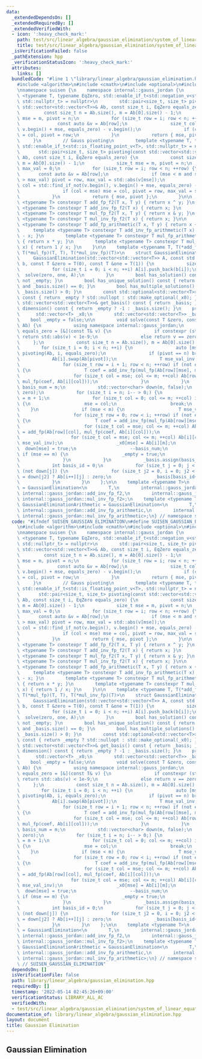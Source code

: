 ```yaml
---
data:
  _extendedDependsOn: []
  _extendedRequiredBy: []
  _extendedVerifiedWith:
  - icon: ':heavy_check_mark:'
    path: test/src/linear_algebra/gaussian_elimination/system_of_linear_equations.test.cpp
    title: test/src/linear_algebra/gaussian_elimination/system_of_linear_equations.test.cpp
  _isVerificationFailed: false
  _pathExtension: hpp
  _verificationStatusIcon: ':heavy_check_mark:'
  attributes:
    links: []
  bundledCode: "#line 1 \"library/linear_algebra/gaussian_elimination.hpp\"\n\n\n\n\
    #include <algorithm>\n#include <cmath>\n#include <optional>\n#include <vector>\n\
    \nnamespace suisen {\n    namespace internal::gauss_jordan {\n        template\
    \ <typename T, typename EqZero, std::enable_if_t<std::negation_v<std::is_floating_point<T>>,\
    \ std::nullptr_t> = nullptr>\n        std::pair<size_t, size_t> pivoting(const\
    \ std::vector<std::vector<T>>& Ab, const size_t i, EqZero equals_zero) {\n   \
    \         const size_t n = Ab.size(), m = Ab[0].size() - 1;\n            size_t\
    \ mse = m, pivot = n;\n            for (size_t row = i; row < n; ++row) {\n  \
    \              const auto &v = Ab[row];\n                size_t col = std::find_if_not(v.begin(),\
    \ v.begin() + mse, equals_zero) - v.begin();\n                if (col < mse) mse\
    \ = col, pivot = row;\n            }\n            return { mse, pivot };\n   \
    \     }\n        // Gauss pivoting\n        template <typename T, typename EqZero,\
    \ std::enable_if_t<std::is_floating_point_v<T>, std::nullptr_t> = nullptr>\n \
    \       std::pair<size_t, size_t> pivoting(const std::vector<std::vector<T>>&\
    \ Ab, const size_t i, EqZero equals_zero) {\n            const size_t n = Ab.size(),\
    \ m = Ab[0].size() - 1;\n            size_t mse = m, pivot = n;\n            T\
    \ max_val = 0;\n            for (size_t row = i; row < n; ++row) {\n         \
    \       const auto &v = Ab[row];\n                if (mse < m and std::abs(v[mse])\
    \ > max_val) pivot = row, max_val = std::abs(v[mse]);\n                size_t\
    \ col = std::find_if_not(v.begin(), v.begin() + mse, equals_zero) - v.begin();\n\
    \                if (col < mse) mse = col, pivot = row, max_val = std::abs(Ab[row][col]);\n\
    \            }\n            return { mse, pivot };\n        }\n\n        template\
    \ <typename T> constexpr T add_fp_f2(T x, T y) { return x ^ y; }\n        template\
    \ <typename T> constexpr T add_inv_fp_f2(T x) { return x; }\n        template\
    \ <typename T> constexpr T mul_fp_f2(T x, T y) { return x & y; }\n        template\
    \ <typename T> constexpr T mul_inv_fp_f2(T x) { return x; }\n\n        template\
    \ <typename T> constexpr T add_fp_arithmetic(T x, T y) { return x + y; }\n   \
    \     template <typename T> constexpr T add_inv_fp_arithmetic(T x) { return 0\
    \ - x; }\n        template <typename T> constexpr T mul_fp_arithmetic(T x, T y)\
    \ { return x * y; }\n        template <typename T> constexpr T mul_inv_fp_arithmetic(T\
    \ x) { return 1 / x; }\n    }\n\n    template <typename T, T(*add_fp)(T, T), T(*add_inv_fp)(T),\
    \ T(*mul_fp)(T, T), T(*mul_inv_fp)(T)>\n    struct GaussianElimination {\n   \
    \     GaussianElimination(std::vector<std::vector<T>> A, const std::vector<T>&\
    \ b, const T &zero = T(0), const T &one = T(1)) {\n            size_t n = A.size();\n\
    \            for (size_t i = 0; i < n; ++i) A[i].push_back(b[i]);\n          \
    \  solve(zero, one, A);\n        }\n        bool has_solution() const { return\
    \ not _empty; }\n        bool has_unique_solution() const { return not _empty\
    \ and _basis.size() == 0; }\n        bool has_multiple_solutions() const { return\
    \ _basis.size() > 0; }\n        const std::optional<std::vector<T>> get_solution()\
    \ const { return _empty ? std::nullopt : std::make_optional(_x0); }\n        const\
    \ std::vector<std::vector<T>>& get_basis() const { return _basis; }\n        int\
    \ dimension() const { return _empty ? -1 : _basis.size(); }\n    private:\n  \
    \      std::vector<T> _x0;\n        std::vector<std::vector<T>> _basis;\n    \
    \    bool _empty = false;\n\n        void solve(const T &zero, const T &one, std::vector<std::vector<T>>&\
    \ Ab) {\n            using namespace internal::gauss_jordan;\n            auto\
    \ equals_zero = [&](const T& v) {\n                if constexpr (std::is_floating_point_v<T>)\
    \ return std::abs(v) < 1e-9;\n                else return v == zero;\n       \
    \     };\n            const size_t n = Ab.size(), m = Ab[0].size() - 1;\n    \
    \        for (size_t i = 0; i < n; ++i) {\n                auto [mse, pivot] =\
    \ pivoting(Ab, i, equals_zero);\n                if (pivot == n) break;\n    \
    \            Ab[i].swap(Ab[pivot]);\n                T mse_val_inv = mul_inv_fp(Ab[i][mse]);\n\
    \                for (size_t row = i + 1; row < n; ++row) if (not equals_zero(Ab[row][mse]))\
    \ {\n                    T coef = add_inv_fp(mul_fp(Ab[row][mse], mse_val_inv));\n\
    \                    for (size_t col = mse; col <= m; ++col) Ab[row][col] = add_fp(Ab[row][col],\
    \ mul_fp(coef, Ab[i][col]));\n                }\n            }\n            size_t\
    \ basis_num = m;\n            std::vector<char> down(m, false);\n            _x0.assign(m,\
    \ zero);\n            for (size_t i = n; i-- > 0;) {\n                size_t mse\
    \ = m + 1;\n                for (size_t col = 0; col <= m; ++col) if (not equals_zero(Ab[i][col]))\
    \ {\n                    mse = col;\n                    break;\n            \
    \    }\n                if (mse < m) {\n                    T mse_val_inv = mul_inv_fp(Ab[i][mse]);\n\
    \                    for (size_t row = 0; row < i; ++row) if (not equals_zero(Ab[row][mse]))\
    \ {\n                        T coef = add_inv_fp(mul_fp(Ab[row][mse], mse_val_inv));\n\
    \                        for (size_t col = mse; col <= m; ++col) Ab[row][col]\
    \ = add_fp(Ab[row][col], mul_fp(coef, Ab[i][col]));\n                    }\n \
    \                   for (size_t col = mse; col <= m; ++col) Ab[i][col] = mul_fp(Ab[i][col],\
    \ mse_val_inv);\n                    _x0[mse] = Ab[i][m];\n                  \
    \  down[mse] = true;\n                    --basis_num;\n                } else\
    \ if (mse == m) {\n                    _empty = true;\n                    return;\n\
    \                }\n            }\n            _basis.assign(basis_num, std::vector<T>(m));\n\
    \            int basis_id = 0;\n            for (size_t j = 0; j < m; ++j) if\
    \ (not down[j]) {\n                for (size_t j2 = 0, i = 0; j2 < m; ++j2) _basis[basis_id][j2]\
    \ = down[j2] ? Ab[i++][j] : zero;\n                _basis[basis_id++][j] = add_inv_fp(one);\n\
    \            }\n        }\n    };\n\n    template <typename T>\n    using GaussianEliminationF2\
    \ = GaussianElimination<\n        T,\n        internal::gauss_jordan::add_fp_f2,\
    \ internal::gauss_jordan::add_inv_fp_f2,\n        internal::gauss_jordan::mul_fp_f2,\
    \ internal::gauss_jordan::mul_inv_fp_f2>;\n    template <typename T>\n    using\
    \ GaussianEliminationArithmetic = GaussianElimination<\n        T,\n        internal::gauss_jordan::add_fp_arithmetic,\
    \ internal::gauss_jordan::add_inv_fp_arithmetic,\n        internal::gauss_jordan::mul_fp_arithmetic,\
    \ internal::gauss_jordan::mul_inv_fp_arithmetic>;\n} // namespace suisen\n\n\n"
  code: "#ifndef SUISEN_GAUSSIAN_ELIMINATION\n#define SUISEN_GAUSSIAN_ELIMINATION\n\
    \n#include <algorithm>\n#include <cmath>\n#include <optional>\n#include <vector>\n\
    \nnamespace suisen {\n    namespace internal::gauss_jordan {\n        template\
    \ <typename T, typename EqZero, std::enable_if_t<std::negation_v<std::is_floating_point<T>>,\
    \ std::nullptr_t> = nullptr>\n        std::pair<size_t, size_t> pivoting(const\
    \ std::vector<std::vector<T>>& Ab, const size_t i, EqZero equals_zero) {\n   \
    \         const size_t n = Ab.size(), m = Ab[0].size() - 1;\n            size_t\
    \ mse = m, pivot = n;\n            for (size_t row = i; row < n; ++row) {\n  \
    \              const auto &v = Ab[row];\n                size_t col = std::find_if_not(v.begin(),\
    \ v.begin() + mse, equals_zero) - v.begin();\n                if (col < mse) mse\
    \ = col, pivot = row;\n            }\n            return { mse, pivot };\n   \
    \     }\n        // Gauss pivoting\n        template <typename T, typename EqZero,\
    \ std::enable_if_t<std::is_floating_point_v<T>, std::nullptr_t> = nullptr>\n \
    \       std::pair<size_t, size_t> pivoting(const std::vector<std::vector<T>>&\
    \ Ab, const size_t i, EqZero equals_zero) {\n            const size_t n = Ab.size(),\
    \ m = Ab[0].size() - 1;\n            size_t mse = m, pivot = n;\n            T\
    \ max_val = 0;\n            for (size_t row = i; row < n; ++row) {\n         \
    \       const auto &v = Ab[row];\n                if (mse < m and std::abs(v[mse])\
    \ > max_val) pivot = row, max_val = std::abs(v[mse]);\n                size_t\
    \ col = std::find_if_not(v.begin(), v.begin() + mse, equals_zero) - v.begin();\n\
    \                if (col < mse) mse = col, pivot = row, max_val = std::abs(Ab[row][col]);\n\
    \            }\n            return { mse, pivot };\n        }\n\n        template\
    \ <typename T> constexpr T add_fp_f2(T x, T y) { return x ^ y; }\n        template\
    \ <typename T> constexpr T add_inv_fp_f2(T x) { return x; }\n        template\
    \ <typename T> constexpr T mul_fp_f2(T x, T y) { return x & y; }\n        template\
    \ <typename T> constexpr T mul_inv_fp_f2(T x) { return x; }\n\n        template\
    \ <typename T> constexpr T add_fp_arithmetic(T x, T y) { return x + y; }\n   \
    \     template <typename T> constexpr T add_inv_fp_arithmetic(T x) { return 0\
    \ - x; }\n        template <typename T> constexpr T mul_fp_arithmetic(T x, T y)\
    \ { return x * y; }\n        template <typename T> constexpr T mul_inv_fp_arithmetic(T\
    \ x) { return 1 / x; }\n    }\n\n    template <typename T, T(*add_fp)(T, T), T(*add_inv_fp)(T),\
    \ T(*mul_fp)(T, T), T(*mul_inv_fp)(T)>\n    struct GaussianElimination {\n   \
    \     GaussianElimination(std::vector<std::vector<T>> A, const std::vector<T>&\
    \ b, const T &zero = T(0), const T &one = T(1)) {\n            size_t n = A.size();\n\
    \            for (size_t i = 0; i < n; ++i) A[i].push_back(b[i]);\n          \
    \  solve(zero, one, A);\n        }\n        bool has_solution() const { return\
    \ not _empty; }\n        bool has_unique_solution() const { return not _empty\
    \ and _basis.size() == 0; }\n        bool has_multiple_solutions() const { return\
    \ _basis.size() > 0; }\n        const std::optional<std::vector<T>> get_solution()\
    \ const { return _empty ? std::nullopt : std::make_optional(_x0); }\n        const\
    \ std::vector<std::vector<T>>& get_basis() const { return _basis; }\n        int\
    \ dimension() const { return _empty ? -1 : _basis.size(); }\n    private:\n  \
    \      std::vector<T> _x0;\n        std::vector<std::vector<T>> _basis;\n    \
    \    bool _empty = false;\n\n        void solve(const T &zero, const T &one, std::vector<std::vector<T>>&\
    \ Ab) {\n            using namespace internal::gauss_jordan;\n            auto\
    \ equals_zero = [&](const T& v) {\n                if constexpr (std::is_floating_point_v<T>)\
    \ return std::abs(v) < 1e-9;\n                else return v == zero;\n       \
    \     };\n            const size_t n = Ab.size(), m = Ab[0].size() - 1;\n    \
    \        for (size_t i = 0; i < n; ++i) {\n                auto [mse, pivot] =\
    \ pivoting(Ab, i, equals_zero);\n                if (pivot == n) break;\n    \
    \            Ab[i].swap(Ab[pivot]);\n                T mse_val_inv = mul_inv_fp(Ab[i][mse]);\n\
    \                for (size_t row = i + 1; row < n; ++row) if (not equals_zero(Ab[row][mse]))\
    \ {\n                    T coef = add_inv_fp(mul_fp(Ab[row][mse], mse_val_inv));\n\
    \                    for (size_t col = mse; col <= m; ++col) Ab[row][col] = add_fp(Ab[row][col],\
    \ mul_fp(coef, Ab[i][col]));\n                }\n            }\n            size_t\
    \ basis_num = m;\n            std::vector<char> down(m, false);\n            _x0.assign(m,\
    \ zero);\n            for (size_t i = n; i-- > 0;) {\n                size_t mse\
    \ = m + 1;\n                for (size_t col = 0; col <= m; ++col) if (not equals_zero(Ab[i][col]))\
    \ {\n                    mse = col;\n                    break;\n            \
    \    }\n                if (mse < m) {\n                    T mse_val_inv = mul_inv_fp(Ab[i][mse]);\n\
    \                    for (size_t row = 0; row < i; ++row) if (not equals_zero(Ab[row][mse]))\
    \ {\n                        T coef = add_inv_fp(mul_fp(Ab[row][mse], mse_val_inv));\n\
    \                        for (size_t col = mse; col <= m; ++col) Ab[row][col]\
    \ = add_fp(Ab[row][col], mul_fp(coef, Ab[i][col]));\n                    }\n \
    \                   for (size_t col = mse; col <= m; ++col) Ab[i][col] = mul_fp(Ab[i][col],\
    \ mse_val_inv);\n                    _x0[mse] = Ab[i][m];\n                  \
    \  down[mse] = true;\n                    --basis_num;\n                } else\
    \ if (mse == m) {\n                    _empty = true;\n                    return;\n\
    \                }\n            }\n            _basis.assign(basis_num, std::vector<T>(m));\n\
    \            int basis_id = 0;\n            for (size_t j = 0; j < m; ++j) if\
    \ (not down[j]) {\n                for (size_t j2 = 0, i = 0; j2 < m; ++j2) _basis[basis_id][j2]\
    \ = down[j2] ? Ab[i++][j] : zero;\n                _basis[basis_id++][j] = add_inv_fp(one);\n\
    \            }\n        }\n    };\n\n    template <typename T>\n    using GaussianEliminationF2\
    \ = GaussianElimination<\n        T,\n        internal::gauss_jordan::add_fp_f2,\
    \ internal::gauss_jordan::add_inv_fp_f2,\n        internal::gauss_jordan::mul_fp_f2,\
    \ internal::gauss_jordan::mul_inv_fp_f2>;\n    template <typename T>\n    using\
    \ GaussianEliminationArithmetic = GaussianElimination<\n        T,\n        internal::gauss_jordan::add_fp_arithmetic,\
    \ internal::gauss_jordan::add_inv_fp_arithmetic,\n        internal::gauss_jordan::mul_fp_arithmetic,\
    \ internal::gauss_jordan::mul_inv_fp_arithmetic>;\n} // namespace suisen\n\n#endif\
    \ // SUISEN_GAUSSIAN_ELIMINATION"
  dependsOn: []
  isVerificationFile: false
  path: library/linear_algebra/gaussian_elimination.hpp
  requiredBy: []
  timestamp: '2022-05-14 02:45:26+09:00'
  verificationStatus: LIBRARY_ALL_AC
  verifiedWith:
  - test/src/linear_algebra/gaussian_elimination/system_of_linear_equations.test.cpp
documentation_of: library/linear_algebra/gaussian_elimination.hpp
layout: document
title: Gaussian Elimination
---
```

## Gaussian Elimination